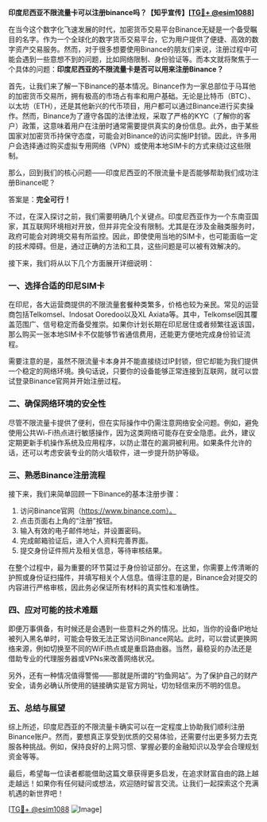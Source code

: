 **印度尼西亚不限流量卡可以注册binance吗？【知乎宣传】[[TG💪+ @esim1088](https://t.me/s/esim1088)]**

在当今这个数字化飞速发展的时代，加密货币交易平台Binance无疑是一个备受瞩目的名字。作为一个全球化的数字货币交易平台，它为用户提供了便捷、高效的数字资产交易服务。然而，对于很多想要使用Binance的朋友们来说，注册过程中可能会遇到一些意想不到的问题，比如网络限制、身份验证等。而本文就将聚焦于一个具体的问题：**印度尼西亚的不限流量卡是否可以用来注册Binance？**

首先，让我们来了解一下Binance的基本情况。Binance作为一家总部位于马耳他的加密货币交易所，拥有极高的市场占有率和用户基础。无论是比特币（BTC）、以太坊（ETH），还是其他新兴的代币项目，用户都可以通过Binance进行买卖操作。然而，Binance为了遵守各国的法律法规，采取了严格的KYC（了解你的客户）政策，这意味着用户在注册时通常需要提供真实的身份信息。此外，由于某些国家对加密货币持保守态度，可能会对Binance的访问实施IP封锁。因此，许多用户会选择通过购买虚拟专用网络（VPN）或使用本地SIM卡的方式来绕过这些限制。

那么，回到我们的核心问题——印度尼西亚的不限流量卡是否能够帮助我们成功注册Binance呢？

答案是：**完全可行！**

不过，在深入探讨之前，我们需要明确几个关键点。印度尼西亚作为一个东南亚国家，其互联网环境相对开放，但并非完全没有限制。尤其是在涉及金融类服务时，政府可能会对跨境交易有所监控。因此，即使使用当地的SIM卡，也可能面临一定的技术障碍。但是，通过正确的方法和工具，这些问题是可以被有效解决的。

接下来，我们将从以下几个方面展开详细说明：

### **一、选择合适的印尼SIM卡**
在印尼，各大运营商提供的不限流量套餐种类繁多，价格也较为亲民。常见的运营商包括Telkomsel、Indosat Ooredoo以及XL Axiata等。其中，Telkomsel因其覆盖范围广、信号稳定而备受推崇。如果你计划长期在印尼居住或者频繁往返该国，那么购买一张本地SIM卡不仅能够节省通信费用，还能更方便地完成身份验证流程。

需要注意的是，虽然不限流量卡本身并不能直接绕过IP封锁，但它却能为我们提供一个稳定的网络环境。换句话说，只要你的设备能够正常连接到互联网，就可以尝试登录Binance官网并开始注册过程。

### **二、确保网络环境的安全性**
尽管不限流量卡提供了便利，但在实际操作中仍需注意网络安全问题。例如，避免使用公共Wi-Fi热点进行敏感操作，因为这类网络可能存在安全隐患。此外，建议定期更新手机操作系统及应用程序，以防止潜在的漏洞被利用。如果条件允许的话，还可以考虑安装专业的防火墙软件，进一步提升防护等级。

### **三、熟悉Binance注册流程**
接下来，我们来简单回顾一下Binance的基本注册步骤：
1. 访问Binance官网（https://www.binance.com）。
2. 点击页面右上角的“注册”按钮。
3. 输入有效的电子邮件地址，并设置密码。
4. 完成邮箱验证后，进入个人资料完善界面。
5. 提交身份证件照片及相关信息，等待审核结果。

在整个过程中，最为重要的环节莫过于身份验证部分。在这里，你需要上传清晰的护照或身份证扫描件，并填写相关个人信息。值得注意的是，Binance会对提交的内容进行严格审核，因此务必保证所有材料的真实性和准确性。

### **四、应对可能的技术难题**
即便万事俱备，有时候还是会遇到一些意料之外的情况。比如，当你的设备IP地址被列入黑名单时，可能会导致无法正常访问Binance网站。此时，可以尝试更换网络来源，例如切换至不同的WiFi热点或是重启路由器。当然，最稳妥的办法还是借助专业的代理服务器或VPNs来改善网络状况。

另外，还有一种情况值得警惕——那就是所谓的“钓鱼网站”。为了保护自己的财产安全，请务必确认所使用的链接确实是官方网址，切勿轻信来历不明的信息。

### **五、总结与展望**
综上所述，印度尼西亚的不限流量卡确实可以在一定程度上协助我们顺利注册Binance账户。然而，要想真正享受到优质的交易体验，还需要付出更多努力去克服各种挑战。例如，保持良好的上网习惯、掌握必要的金融知识以及学会合理规划资金等等。

最后，希望每一位读者都能借助这篇文章获得更多启发，在追求财富自由的路上越走越远！如果你有任何疑问或想法，欢迎随时留言交流。让我们一起探索这个充满机遇的新世界吧！

[[TG💪+ @esim1088](https://t.me/s/esim1088) ![Image](https://i.postimg.cc/4NQfJmqS/Snipaste-2025-05-13-00-14-12.png)]